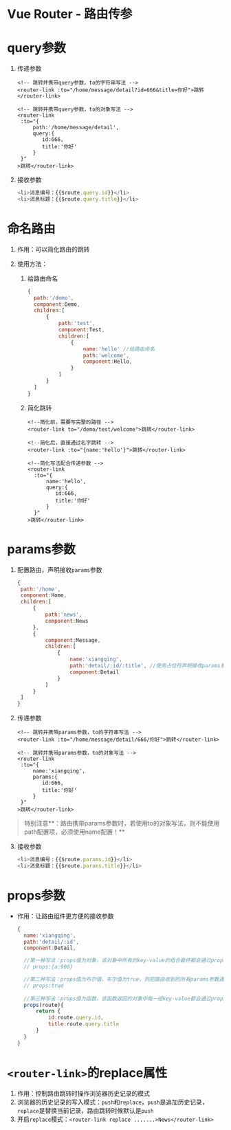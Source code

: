 # Vue Router - 路由传参

# query参数

1. 传递参数

   ```Vue
   <!-- 跳转并携带query参数，to的字符串写法 -->
   <router-link :to="/home/message/detail?id=666&title=你好">跳转</router-link>
   				
   <!-- 跳转并携带query参数，to的对象写法 -->
   <router-link 
   	:to="{
   		path:'/home/message/detail',
   		query:{
   		   id:666,
           title:'你好'
   		}
   	}"
   >跳转</router-link>
   ```

2. 接收参数

   ```js
   <li>消息编号：{{$route.query.id}}</li>
   <li>消息标题：{{$route.query.title}}</li>
   ```

# 命名路由

1. 作用：可以简化路由的跳转

2. 使用方法：

   1. 给路由命名

      ```js
      {
      	path:'/demo',
      	component:Demo,
      	children:[
      		{
      			path:'test',
      			component:Test,
      			children:[
      				{
                        name:'hello' //给路由命名
      					path:'welcome',
      					component:Hello,
      				}
      			]
      		}
      	]
      }
      ```

   2. 简化跳转

      ```vue
      <!--简化前，需要写完整的路径 -->
      <router-link to="/demo/test/welcome">跳转</router-link>
      
      <!--简化后，直接通过名字跳转 -->
      <router-link :to="{name:'hello'}">跳转</router-link>
      
      <!--简化写法配合传递参数 -->
      <router-link 
      	:to="{
      		name:'hello',
      		query:{
      		   id:666,
               title:'你好'
      		}
      	}"
      >跳转</router-link>
      ```

# params参数

1. 配置路由，声明接收`params`参数

   ```js
   {
   	path:'/home',
   	component:Home,
   	children:[
   		{
   			path:'news',
   			component:News
   		},
   		{
   			component:Message,
   			children:[
   				{
   					name:'xiangqing',
   					path:'detail/:id/:title', //使用占位符声明接收params参数
   					component:Detail
   				}
   			]
   		}
   	]
   }
   ```

2. 传递参数

   ```vue
   <!-- 跳转并携带params参数，to的字符串写法 -->
   <router-link :to="/home/message/detail/666/你好">跳转</router-link>
   				
   <!-- 跳转并携带params参数，to的对象写法 -->
   <router-link 
   	:to="{
   		name:'xiangqing',
   		params:{
   		   id:666,
           title:'你好'
   		}
   	}"
   >跳转</router-link>
   ```

> 特别注意**：路由携带params参数时，若使用to的对象写法，则不能使用path配置项，必须使用name配置！**

3. 接收参数

   ```js
   <li>消息编号：{{$route.params.id}}</li>
   <li>消息标题：{{$route.params.title}}</li>
   ```

# props参数

* 作用：让路由组件更方便的接收参数

  ```js
  {
  	name:'xiangqing',
  	path:'detail/:id',
  	component:Detail,
  
  	//第一种写法：props值为对象，该对象中所有的key-value的组合最终都会通过props传给Detail组件
  	// props:{a:900}
  
  	//第二种写法：props值为布尔值，布尔值为true，则把路由收到的所有params参数通过props传给Detail组件
  	// props:true
  	
  	//第三种写法：props值为函数，该函数返回的对象中每一组key-value都会通过props传给Detail组件
  	props(route){
  		return {
  			id:route.query.id,
  			title:route.query.title
  		}
  	}
  }
  ```

# `<router-link>`的replace属性

1. 作用：控制路由跳转时操作浏览器历史记录的模式
2. 浏览器的历史记录的写入模式：`push`和`replace`，`push`是追加历史记录，`replace`是替换当前记录，路由跳转时候默认是`push`
3. 开启`replace`模式：`<router-link replace .......>News</router-link>`